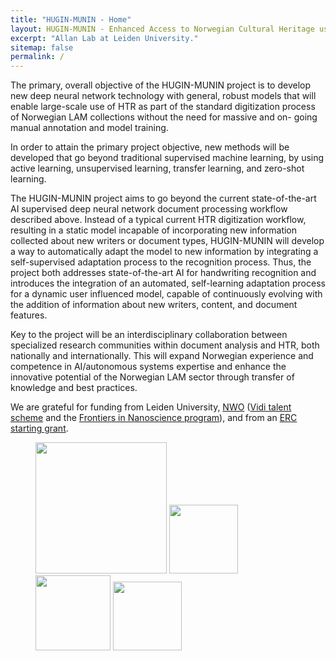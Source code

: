 ```yaml
---
title: "HUGIN-MUNIN - Home"
layout: HUGIN-MUNIN - Enhanced Access to Norwegian Cultural Heritage using AI-driven Handwriting Recognition
excerpt: "Allan Lab at Leiden University."
sitemap: false
permalink: /
---
```


The primary, overall objective of the HUGIN-MUNIN project is to develop new deep neural network
technology with general, robust models that will enable large-scale use of HTR as part of the
standard digitization process of Norwegian LAM collections without the need for massive and on-
going manual annotation and model training.

In order to attain the primary project objective, new methods will be developed that go beyond
traditional supervised machine learning, by using active learning, unsupervised learning, transfer
learning, and zero-shot learning.

The HUGIN-MUNIN project aims to go beyond the current state-of-the-art AI supervised deep neural
network document processing workflow described above. Instead of a typical current HTR digitization
workflow, resulting in a static model incapable of incorporating new information collected about new
writers or document types, HUGIN-MUNIN will develop a way to automatically adapt the model to
new information by integrating a self-supervised adaptation process to the recognition process. Thus,
the project both addresses state-of-the-art AI for handwriting recognition and introduces the
integration of an automated, self-learning adaptation process for a dynamic user influenced model,
capable of continuously evolving with the addition of information about new writers, content, and
document features.

Key to the project will be an interdisciplinary collaboration between specialized research communities
within document analysis and HTR, both nationally and internationally. This will expand Norwegian
experience and competence in AI/autonomous systems expertise and enhance the innovative
potential of the Norwegian LAM sector through transfer of knowledge and best practices.

We are grateful for funding from Leiden University, [NWO](www.nwo.nl) ([Vidi talent scheme](http://www.nwo.nl/en/research-and-results/programmes/Talent+Scheme) and the [Frontiers in Nanoscience program](https://www.universiteitleiden.nl/en/research/research-projects/science/frontiers-of-nanoscience-nanofront)), and from an [ERC starting grant](https://erc.europa.eu/funding/starting-grants).

<figure class="fourth">
  <img src="{{ site.url }}{{ site.baseurl }}/images/logopic/Logo_Leiden.jpg" style="width: 210px">
  <img src="{{ site.url }}{{ site.baseurl }}/images/logopic/Logo_Nanofront.jpg" style="width: 110px">
  <img src="{{ site.url }}{{ site.baseurl }}/images/logopic/Logo_NWO.jpg" style="width: 120px">
  <img src="{{ site.url }}{{ site.baseurl }}/images/logopic/Logo_ERC.jpg" style="width: 110px">
</figure>
